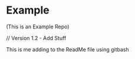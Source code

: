 # Example
(This is an Example Repo)

// Version 1.2 - Add Stuff

This is me adding to the ReadMe file using gitbash 
